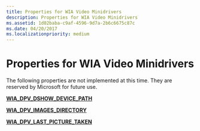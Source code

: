 ```yaml
---
title: Properties for WIA Video Minidrivers
description: Properties for WIA Video Minidrivers
ms.assetid: 1d02baba-c9af-4596-9d7a-2b6c6675c87c
ms.date: 04/20/2017
ms.localizationpriority: medium
---
```


# Properties for WIA Video Minidrivers





The following properties are not implemented at this time. They are reserved by Microsoft for future use.

[**WIA\_DPV\_DSHOW\_DEVICE\_PATH**](./wia-dpv-dshow-device-path.md)

[**WIA\_DPV\_IMAGES\_DIRECTORY**](./wia-dpv-images-directory.md)

[**WIA\_DPV\_LAST\_PICTURE\_TAKEN**](./wia-dpv-last-picture-taken.md)

 

